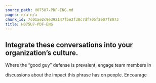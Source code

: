 ```yaml
---
source_path: H075U7-PDF-ENG.md
pages: n/a-n/a
chunk_id: 7c01ae2c9e392147fbe2f38c7df705f2e07f8073
title: H075U7-PDF-ENG
---
```

## Integrate these conversations into your organization’s culture.

Where the “good guy” defense is prevalent, engage team members in

discussions about the impact this phrase has on people. Encourage
